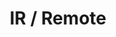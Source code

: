 ---
title: "IR / Remote"
description: "Control your board or use it to control e.g. your TV"
parent: "general"
---